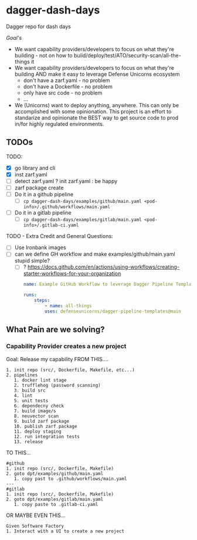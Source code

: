 # dagger-dash-days
Dagger repo for dash days

_Goal's_
- We want capability providers/developers to focus on what they're building - not on how to build/deploy/test/ATO/security-scan/all-the-things it
- We want capability providers/developers to focus on what they're building AND make it easy to leverage Defense Unicorns ecosystem
  - don't have a zarf.yaml - no problem
  - don't have a Dockerfile - no problem
  - only have src code - no problem
  - ...
- We (Unicorns) want to deploy anything, anywhere. This can only be accomplished with some opinionation. This project is an effort to standarize and opinionate the BEST way to get source code to prod in/for highly regulated environments.


## TODOs

TODO:
- [x] go library and cli
- [x] inst  zarf.yaml
- [ ] detect zarf.yaml ? init zarf.yaml : be happy
- [ ] zarf package create
- [ ] Do it in a github pipeline
  - [ ] `cp dagger-dash-days/examples/github/main.yaml <pod-info>/.github/workflows/main.yaml`
- [ ] Do it in a gitlab pipeline
  - [ ] `cp dagger-dash-days/examples/gitlab/main.yaml <pod-info>/.gitlab-ci.yaml`

TODO - Extra Credit and General Questions:
- [ ] Use Ironbank images
- [ ] can we define GH workflow and make examples/github/main.yaml stupid simple?
  - [ ] ? https://docs.github.com/en/actions/using-workflows/creating-starter-workflows-for-your-organization
    ```yaml
    name: Example GitHub Workflow to leverage Dagger Pipeline Templates

    runs:
        steps:
            - name: all-things
            uses: defenseunicorns/dagger-pipeline-templates@main
    ```

## What Pain are we solving?

### Capability Provider creates a new project

Goal: Release my capability
FROM THIS....
```
1. init repo (src/, Dockerfile, Makefile, etc...)
2. pipelines
   1. docker lint stage
   2. trufflehog (password scanning)
   3. build src
   4. lint
   5. unit tests
   6. dependecny check
   7. build image/s
   8. neuvector scan
   9. build zarf package
   10. publish zarf package
   11. deploy staging
   12. run integration tests
   13. release
```

TO THIS...
```
#github
1. init repo (src/, Dockerfile, Makefile)
2. goto dpt/examples/github/main.yaml
   1. copy past to .github/workflows/main.yaml
---
#gitlab
1. init repo (src/, Dockerfile, Makefile)
2. goto dpt/examples/gitlab/main.yaml
   1. copy paste to .gitlab-ci.yaml
```

OR MAYBE EVEN THIS...
```
Given Software Factory
1. Interact with a UI to create a new project
```


